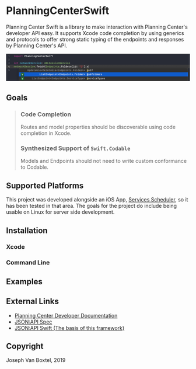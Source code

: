 # PlanningCenterSwift

Planning Center Swift is a library to make interaction with Planning Center's developer API easy. It supports Xcode code completion by using generics and protocols to offer strong static typing of the endpoints and responses by Planning Center's API.

![Code completion is supported for endpoint completion](Documentation/endpointCodeCompletion.png)

## Goals
> ### Code Completion
> Routes and model properties should be discoverable using code completion in Xcode.
> ### Synthesized Support of `Swift.Codable`
> Models and Endpoints should not need to write custom conformance to Codable.

## Supported Platforms
This project was developed alongside an iOS App, [Services Scheduler](), so it has been tested in that area. The goals for the project do include being usable on Linux for server side development.

## Installation
### Xcode

### Command Line

## Examples

## External Links
- [Planning Center Developer Documentation]()
- [JSON:API Spec]()
- [JSON:API Swift (The basis of this framework)]()


## Copyright
Joseph Van Boxtel, 2019
